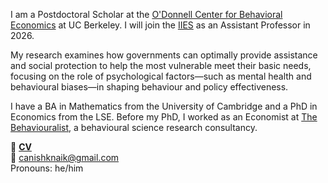 I am a Postdoctoral Scholar at the [O'Donnell Center for Behavioral Economics](https://haas.berkeley.edu/behavioral-economics/) at UC Berkeley. I will join the [IIES](https://www.su.se/institute-for-international-economic-studies/) as an Assistant Professor in 2026.

My research examines how governments can optimally provide assistance and social protection to help the most vulnerable meet their basic needs, focusing on the role of psychological factors—such as mental health and behavioural biases—in shaping behaviour and policy effectiveness.

I have a BA in Mathematics from the University of Cambridge and a PhD in Economics from the LSE. Before my PhD, I worked as an Economist at [The Behaviouralist](https://thebehaviouralist.com/), a behavioural science research consultancy.

📄 __[CV](/pdf/CVCN.pdf)__  
📧 [canishknaik@gmail.com](mailto:canishknaik@gmail.com)  
Pronouns: he/him  